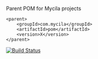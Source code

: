 Parent POM for Mycila projects

    <parent>
        <groupId>com.mycila</groupId>
        <artifactId>pom</artifactId>
        <version>X</version>
    </parent>

[![Build Status](https://travis-ci.org/mycila/pom.png?branch=master)](https://travis-ci.org/mycila/pom)
